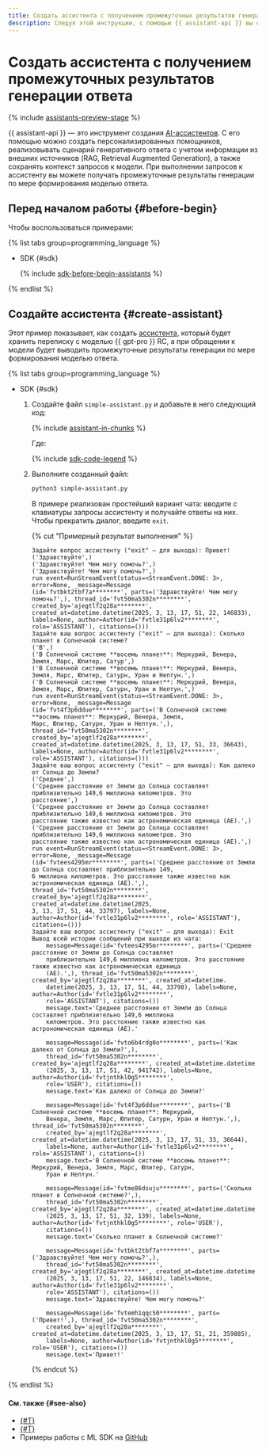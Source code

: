```yaml
---
title: Создать ассистента с получением промежуточных результатов генерации ответа
description: Следуя этой инструкции, с помощью {{ assistant-api }} вы сможете создать AI-ассистента с получением промежуточных результатов генерации ответа.
---
```


# Создать ассистента с получением промежуточных результатов генерации ответа

{% include [assistants-preview-stage](../../../_includes/foundation-models/assistants-preview-stage.md) %}

{{ assistant-api }} — это инструмент создания [AI-ассистентов](../../concepts/assistant/index.md). С его помощью можно создать персонализированных помощников, реализовывать сценарий генеративного ответа с учетом информации из внешних источников (RAG, Retrieval Augmented Generation), а также сохранять контекст запросов к модели. При выполнении запросов к ассистенту вы можете получать промежуточные результаты генерации по мере формирования моделью ответа.

## Перед началом работы {#before-begin}

Чтобы воспользоваться примерами:

{% list tabs group=programming_language %}

- SDK {#sdk}

  {% include [sdk-before-begin-assistants](../../../_includes/foundation-models/sdk-before-begin-assistants.md) %}

{% endlist %}

## Создайте ассистента {#create-assistant}

Этот пример показывает, как создать [ассистента](../../concepts/assistant/index.md), который будет хранить переписку с моделью {{ gpt-pro }} RC, а при обращении к модели будет выводить промежуточные результаты генерации по мере формирования моделью ответа.

{% list tabs group=programming_language %}

- SDK {#sdk}

  1. Создайте файл `simple-assistant.py` и добавьте в него следующий код:

      {% include [assistant-in-chunks](../../../_includes/foundation-models/examples/assistant-in-chunks.md) %}

      Где:

      {% include [sdk-code-legend](../../../_includes/foundation-models/examples/sdk-code-legend.md) %}

  1. Выполните созданный файл:

      ```bash
      python3 simple-assistant.py
      ```

      В примере реализован простейший вариант чата: вводите с клавиатуры запросы ассистенту и получайте ответы на них. Чтобы прекратить диалог, введите `exit`.

      {% cut "Примерный результат выполнения" %}

      ```text
      Задайте вопрос ассистенту ("exit" — для выхода): Привет!
      ('Здравствуйте',)
      ('Здравствуйте! Чем могу помочь?',)
      ('Здравствуйте! Чем могу помочь?',)
      run event=RunStreamEvent(status=<StreamEvent.DONE: 3>, error=None, _message=Message
      (id='fvtbkt2tbf7a********', parts=('Здравствуйте! Чем могу помочь?',), thread_id='fvt50ma5302n********', 
      created_by='ajegtlf2q28a********', created_at=datetime.datetime(2025, 3, 13, 17, 51, 22, 146833), 
      labels=None, author=Author(id='fvtle31p6lv2********', role='ASSISTANT'), citations=()))
      Задайте ваш вопрос ассистенту ("exit" — для выхода): Сколько планет в Солнечной системе?
      ('В',)
      ('В Солнечной системе **восемь планет**: Меркурий, Венера, Земля, Марс, Юпитер, Сатур',)
      ('В Солнечной системе **восемь планет**: Меркурий, Венера, Земля, Марс, Юпитер, Сатурн, Уран и Нептун.',)
      ('В Солнечной системе **восемь планет**: Меркурий, Венера, Земля, Марс, Юпитер, Сатурн, Уран и Нептун.',)
      run event=RunStreamEvent(status=<StreamEvent.DONE: 3>, error=None, _message=Message
      (id='fvt4f3p6ddue********', parts=('В Солнечной системе **восемь планет**: Меркурий, Венера, Земля, 
      Марс, Юпитер, Сатурн, Уран и Нептун.',), thread_id='fvt50ma5302n********', 
      created_by='ajegtlf2q28a********', created_at=datetime.datetime(2025, 3, 13, 17, 51, 33, 36643), 
      labels=None, author=Author(id='fvtle31p6lv2********', role='ASSISTANT'), citations=()))
      Задайте ваш вопрос ассистенту ("exit" — для выхода): Как далеко от Солнца до Земли?
      ('Среднее',)
      ('Среднее расстояние от Земли до Солнца составляет приблизительно 149,6 миллиона километров. Это 
      расстояние',)
      ('Среднее расстояние от Земли до Солнца составляет приблизительно 149,6 миллиона километров. Это 
      расстояние также известно как астрономическая единица (АЕ).',)
      ('Среднее расстояние от Земли до Солнца составляет приблизительно 149,6 миллиона километров. Это 
      расстояние также известно как астрономическая единица (АЕ).',)
      run event=RunStreamEvent(status=<StreamEvent.DONE: 3>, error=None, _message=Message
      (id='fvtees4295mr********', parts=('Среднее расстояние от Земли до Солнца составляет приблизительно 149,
      6 миллиона километров. Это расстояние также известно как астрономическая единица (АЕ).',), 
      thread_id='fvt50ma5302n********', created_by='ajegtlf2q28a********', created_at=datetime.datetime(2025, 
      3, 13, 17, 51, 44, 33797), labels=None, author=Author(id='fvtle31p6lv2********', role='ASSISTANT'), 
      citations=()))
      Задайте ваш вопрос ассистенту ("exit" — для выхода): Exit
      Вывод всей истории сообщений при выходе из чата:
          message=Message(id='fvtees4295mr********', parts=('Среднее расстояние от Земли до Солнца составляет 
          приблизительно 149,6 миллиона километров. Это расстояние также известно как астрономическая единица 
          (АЕ).',), thread_id='fvt50ma5302n********', created_by='ajegtlf2q28a********', created_at=datetime.
          datetime(2025, 3, 13, 17, 51, 44, 33798), labels=None, author=Author(id='fvtle31p6lv2********', 
          role='ASSISTANT'), citations=())
          message.text='Среднее расстояние от Земли до Солнца составляет приблизительно 149,6 миллиона 
          километров. Это расстояние также известно как астрономическая единица (АЕ).'

          message=Message(id='fvto6b4rdg0o********', parts=('Как далеко от Солнца до Земли?',), 
          thread_id='fvt50ma5302n********', created_by='ajegtlf2q28a********', created_at=datetime.datetime
          (2025, 3, 13, 17, 51, 42, 941742), labels=None, author=Author(id='fvtjnthkl0g5********', 
          role='USER'), citations=())
          message.text='Как далеко от Солнца до Земли?'

          message=Message(id='fvt4f3p6ddue********', parts=('В Солнечной системе **восемь планет**: Меркурий, 
          Венера, Земля, Марс, Юпитер, Сатурн, Уран и Нептун.',), thread_id='fvt50ma5302n********', 
          created_by='ajegtlf2q28a********', created_at=datetime.datetime(2025, 3, 13, 17, 51, 33, 36644), 
          labels=None, author=Author(id='fvtle31p6lv2********', role='ASSISTANT'), citations=())
          message.text='В Солнечной системе **восемь планет**: Меркурий, Венера, Земля, Марс, Юпитер, Сатурн, 
          Уран и Нептун.'

          message=Message(id='fvtme86dsuju********', parts=('Сколько планет в Солнечной системе?',), 
          thread_id='fvt50ma5302n********', created_by='ajegtlf2q28a********', created_at=datetime.datetime
          (2025, 3, 13, 17, 51, 32, 139), labels=None, author=Author(id='fvtjnthkl0g5********', role='USER'), 
          citations=())
          message.text='Сколько планет в Солнечной системе?'

          message=Message(id='fvtbkt2tbf7a********', parts=('Здравствуйте! Чем могу помочь?',), 
          thread_id='fvt50ma5302n********', created_by='ajegtlf2q28a********', created_at=datetime.datetime
          (2025, 3, 13, 17, 51, 22, 146834), labels=None, author=Author(id='fvtle31p6lv2********', 
          role='ASSISTANT'), citations=())
          message.text='Здравствуйте! Чем могу помочь?'

          message=Message(id='fvtemh1qqc50********', parts=('Привет!',), thread_id='fvt50ma5302n********', 
          created_by='ajegtlf2q28a********', created_at=datetime.datetime(2025, 3, 13, 17, 51, 21, 359885), 
          labels=None, author=Author(id='fvtjnthkl0g5********', role='USER'), citations=())
          message.text='Привет!'
      ```

      {% endcut %}

{% endlist %}

#### См. также {#see-also}

* [{#T}](./create.md)
* [{#T}](./create-with-searchindex.md)
* Примеры работы с ML SDK на [GitHub](https://github.com/yandex-cloud/yandex-cloud-ml-sdk/tree/master/examples/sync/assistants)